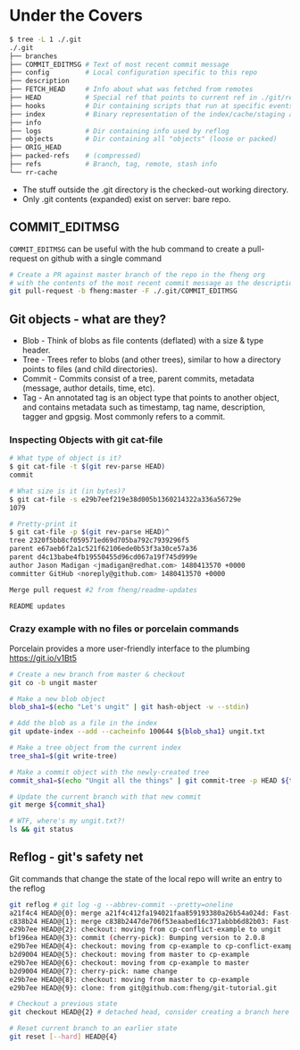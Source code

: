 # Under the Covers

```bash
$ tree -L 1 ./.git
./.git
├── branches
├── COMMIT_EDITMSG # Text of most recent commit message
├── config         # Local configuration specific to this repo
├── description
├── FETCH_HEAD     # Info about what was fetched from remotes
├── HEAD           # Special ref that points to current ref in ./git/refs
├── hooks          # Dir containing scripts that run at specific events
├── index          # Binary representation of the index/cache/staging area
├── info           
├── logs           # Dir containing info used by reflog
├── objects        # Dir containing all "objects" (loose or packed)
├── ORIG_HEAD
├── packed-refs    # (compressed)
├── refs           # Branch, tag, remote, stash info
└── rr-cache
```

* The stuff outside the .git directory is the checked-out working directory.
* Only .git contents (expanded) exist on server: bare repo.

## COMMIT_EDITMSG

`COMMIT_EDITMSG` can be useful with the hub command to create a pull-request on github with a single command

```bash
# Create a PR against master branch of the repo in the fheng org
# with the contents of the most recent commit message as the description
git pull-request -b fheng:master -F ./.git/COMMIT_EDITMSG
```

## Git objects - what are they?

* Blob - Think of blobs as file contents (deflated) with a size & type header.
* Tree - Trees refer to blobs (and other trees), similar to how a directory points to files (and child directories).
* Commit - Commits consist of a tree, parent commits, metadata (message, author details, time, etc).
* Tag - An annotated tag is an object type that points to another object, and contains metadata such as timestamp, tag name, description, tagger and gpgsig. Most commonly refers to a commit.

### Inspecting Objects with git cat-file

```bash
# What type of object is it?
$ git cat-file -t $(git rev-parse HEAD)
commit

# What size is it (in bytes)?
$ git cat-file -s e29b7eef219e38d005b1360214322a336a56729e
1079

# Pretty-print it
$ git cat-file -p $(git rev-parse HEAD)^
tree 2320f5bb8cf059571ed69d705ba792c7939296f5
parent e67aeb6f2a1c521f62106ede0b53f3a30ce57a36
parent d4c13babe4fb19550455d96cd067a19f745d999e
author Jason Madigan <jmadigan@redhat.com> 1480413570 +0000
committer GitHub <noreply@github.com> 1480413570 +0000

Merge pull request #2 from fheng/readme-updates

README updates
```

### Crazy example with no files or porcelain commands

Porcelain provides a more user-friendly interface to the plumbing
https://git.io/v1Bt5

```bash
# Create a new branch from master & checkout
git co -b ungit master

# Make a new blob object
blob_sha1=$(echo "Let's ungit" | git hash-object -w --stdin)

# Add the blob as a file in the index
git update-index --add --cacheinfo 100644 ${blob_sha1} ungit.txt

# Make a tree object from the current index
tree_sha1=$(git write-tree)

# Make a commit object with the newly-created tree
commit_sha1=$(echo "Ungit all the things" | git commit-tree -p HEAD ${tree_sha1})

# Update the current branch with that new commit
git merge ${commit_sha1}

# WTF, where's my ungit.txt?!
ls && git status
```

## Reflog - git's safety net

Git commands that change the state of the local repo will write an entry to the reflog

```bash
git reflog # git log -g --abbrev-commit --pretty=oneline
a21f4c4 HEAD@{0}: merge a21f4c412fa194021faa859193380a26b54a024d: Fast-forward
c838b24 HEAD@{1}: merge c838b2447de706f53eaabed16c371abbb6d82b03: Fast-forward
e29b7ee HEAD@{2}: checkout: moving from cp-conflict-example to ungit
bf196ea HEAD@{3}: commit (cherry-pick): Bumping version to 2.0.8
e29b7ee HEAD@{4}: checkout: moving from cp-example to cp-conflict-example
b2d9004 HEAD@{5}: checkout: moving from master to cp-example
e29b7ee HEAD@{6}: checkout: moving from cp-example to master
b2d9004 HEAD@{7}: cherry-pick: name change
e29b7ee HEAD@{8}: checkout: moving from master to cp-example
e29b7ee HEAD@{9}: clone: from git@github.com:fheng/git-tutorial.git

# Checkout a previous state
git checkout HEAD@{2} # detached head, consider creating a branch here if important

# Reset current branch to an earlier state
git reset [--hard] HEAD@{4}
```